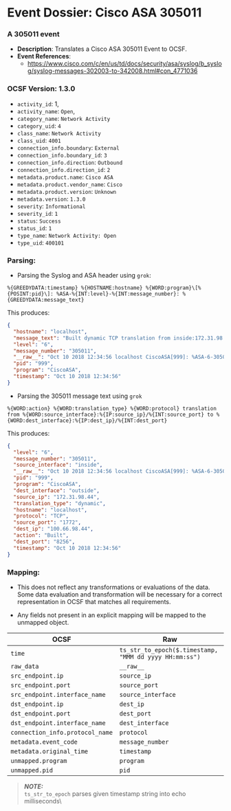 # Event Dossier: Cisco ASA 305011

### A 305011 event

- **Description**: Translates a Cisco ASA 305011 Event to OCSF.
- **Event References**:
    - https://www.cisco.com/c/en/us/td/docs/security/asa/syslog/b_syslog/syslog-messages-302003-to-342008.html#con_4771036

### OCSF Version: 1.3.0

- `activity_id`: 1,
- `activity_name`: `Open`,
- `category_name`: `Network Activity`
- `category_uid`: `4`
- `class_name`: `Network Activity`
- `class_uid`: `4001`
- `connection_info.boundary`: `External`
- `connection_info.boundary_id`: `3`
- `connection_info.direction`: `Outbound`
- `connection_info.direction_id`: `2`
- `metadata.product.name`: `Cisco ASA`
- `metadata.product.vendor_name`: `Cisco`
- `metadata.product.version`: `Unknown`
- `metadata.version`: `1.3.0`
- `severity`: `Informational`
- `severity_id`: `1`
- `status`: `Success`
- `status_id`: `1`
- `type_name`: `Network Activity: Open`
- `type_uid`: `400101`

### Parsing:

- Parsing the Syslog and ASA header using `grok`:

```
%{GREEDYDATA:timestamp} %{HOSTNAME:hostname} %{WORD:program}\[%{POSINT:pid}\]: %ASA-%{INT:level}-%{INT:message_number}: %{GREEDYDATA:message_text}
```

This produces:

```json
{
  "hostname": "localhost",
  "message_text": "Built dynamic TCP translation from inside:172.31.98.44/1772 to outside:100.66.98.44/8256",
  "level": "6",
  "message_number": "305011",
  "__raw__": "Oct 10 2018 12:34:56 localhost CiscoASA[999]: %ASA-6-305011: Built dynamic TCP translation from inside:172.31.98.44/1772 to outside:100.66.98.44/8256",
  "pid": "999",
  "program": "CiscoASA",
  "timestamp": "Oct 10 2018 12:34:56"
}
```

- Parsing the 305011 message text using `grok`

```
%{WORD:action} %{WORD:translation_type} %{WORD:protocol} translation from %{WORD:source_interface}:%{IP:source_ip}/%{INT:source_port} to %{WORD:dest_interface}:%{IP:dest_ip}/%{INT:dest_port}
```

This produces:

```json
{
  "level": "6",
  "message_number": "305011",
  "source_interface": "inside",
  "__raw__": "Oct 10 2018 12:34:56 localhost CiscoASA[999]: %ASA-6-305011: Built dynamic TCP translation from inside:172.31.98.44/1772 to outside:100.66.98.44/8256",
  "pid": "999",
  "program": "CiscoASA",
  "dest_interface": "outside",
  "source_ip": "172.31.98.44",
  "translation_type": "dynamic",
  "hostname": "localhost",
  "protocol": "TCP",
  "source_port": "1772",
  "dest_ip": "100.66.98.44",
  "action": "Built",
  "dest_port": "8256",
  "timestamp": "Oct 10 2018 12:34:56"
}
```

### Mapping:

- This does not reflect any transformations or evaluations of the data. Some data evaluation and transformation will be
  necessary for a correct representation in OCSF that matches all requirements.

- Any fields not present in an explicit mapping will be mapped to the unmapped object.

| OCSF                            | Raw                                                    |
|---------------------------------|--------------------------------------------------------|
| `time`                          | `ts_str_to_epoch($.timestamp, "MMM dd yyyy HH:mm:ss")` |
| `raw_data`                      | `__raw__`                                              |
| `src_endpoint.ip`               | `source_ip`                                            |
| `src_endpoint.port`             | `source_port`                                          |
| `src_endpoint.interface_name`   | `source_interface`                                     |
| `dst_endpoint.ip`               | `dest_ip`                                              |
| `dst_endpoint.port`             | `dest_port`                                            |
| `dst_endpoint.interface_name`   | `dest_interface`                                       |
| `connection_info.protocol_name` | `protocol`                                             |
| `metadata.event_code`           | `message_number`                                       |
| `metadata.original_time`        | `timestamp`                                            |
| `unmapped.program`              | `program`                                              |
| `unmapped.pid`                  | `pid`                                                  |

> **_NOTE:_**\
> `ts_str_to_epoch` parses given timestamp string into echo milliseconds\
